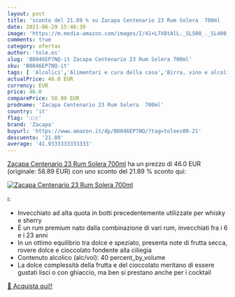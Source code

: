 ```yaml
---
layout: post
title: 'sconto del 21.89 % su Zacapa Centenario 23 Rum Solera  700ml  '
date: 2021-06-29 15:48:39
image: 'https://m.media-amazon.com/images/I/41+L7X8tAlL._SL500_._SL400_.jpg'
comments: true
category: ofertas
author: 'tole.es'
slug: 'B0046EP7NQ-it Zacapa Centenario 23 Rum Solera 700ml'
sku: 'B0046EP7NQ-it'
tags: [ 'Alcolici','Alimentari e cura della casa','Birra, vino e alcolici','Rum','zacapa', ]
actualPrice: 46.0 EUR
currency: EUR
price: 46.0
comparePrice: 58.89 EUR
prodname: 'Zacapa Centenario 23 Rum Solera  700ml'
country: 'it'
flag: '🇮🇹'
brand: 'Zacapa'
buyurl: 'https://www.amazon.it/dp/B0046EP7NQ/?tag=tolees00-21'
descuento: '21.89'
average: '41.9333333333333'
---
```


[Zacapa Centenario 23 Rum Solera  700ml](https://www.amazon.it/dp/B0046EP7NQ/?tag=tolees00-21) ha un prezzo di 46.0 EUR (originale: 58.89 EUR) con uno sconto del 21.89 % sconto qui:

[![Zacapa Centenario 23 Rum Solera  700ml](https://m.media-amazon.com/images/I/41+L7X8tAlL._SL500_._SL400_.jpg)](https://www.amazon.it/dp/B0046EP7NQ/?tag=tolees00-21)

ℹ️:

- Invecchiato ad alta quota in botti precedentemente utilizzate per whisky e sherry
- È un rum premium nato dalla combinazione di vari rum, invecchiati fra i 6 e i 23 anni
- In un ottimo equilibrio tra dolce e speziato, presenta note di frutta secca, rovere dolce e cioccolato fondente alla ciliegia
- Contenuto alcolico (alc/vol): 40 percent_by_volume
- La dolce complessità della frutta e del cioccolato meritano di essere gustati lisci o con ghiaccio, ma ben si prestano anche per i cocktail

[🛒 Acquista qui!!](https://www.amazon.it/dp/B0046EP7NQ/?tag=tolees00-21)

